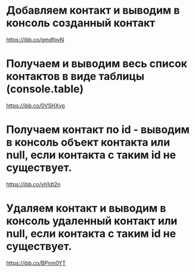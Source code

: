 # Добавляем контакт и выводим в консоль созданный контакт
https://ibb.co/gmdfpvN

# Получаем и выводим весь список контактов в виде таблицы (console.table)
https://ibb.co/0VSHXyp

# Получаем контакт по id - выводим в консоль объект контакта или null, если контакта с таким id не существует.
https://ibb.co/vh1dt2n

# Удаляем контакт и выводим в консоль удаленный контакт или null, если контакта с таким id не существует.
https://ibb.co/BPnm0YT